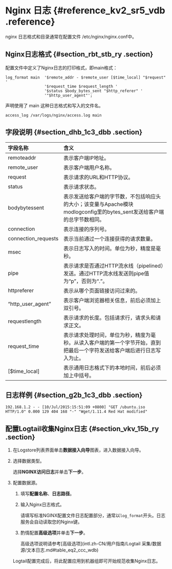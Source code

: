 # Nginx 日志 {#reference_kv2_sr5_vdb .reference}

nginx 日志格式和目录通常在配置文件 /etc/nginx/nginx.conf中。

## Nginx日志格式 {#section_rbt_stb_ry .section}

配置文件中定义了Nginx日志的打印格式，即main格式：

```
log_format main  '$remote_addr - $remote_user [$time_local] "$request" '
                 '$request_time $request_length '
                 '$status $body_bytes_sent "$http_referer" '
                 '"$http_user_agent"';
```

声明使用了 main 这种日志格式和写入的文件名。

```
access_log /var/logs/nginx/access.log main
```

## 字段说明 {#section_dhb_1c3_dbb .section}

|字段名称|含义|
|:---|:-|
|remoteaddr|表示客户端IP地址。|
|remote\_user|表示客户端用户名称。|
|request|表示请求的URL和HTTP协议。|
|status|表示请求状态。|
|bodybytessent|表示发送给客户端的字节数，不包括响应头的大小；该变量与Apache模块modlogconfig里的bytes\_sent发送给客户端的总字节数相同。|
|connection|表示连接的序列号。|
|connection\_requests|表示当前通过一个连接获得的请求数量。|
|msec|表示日志写入的时间。单位为秒，精度是毫秒。|
|pipe|表示请求是否通过HTTP流水线（pipelined）发送。通过HTTP流水线发送则pipe值为“p”，否则为“.”。|
|httpreferer|表示从哪个页面链接访问过来的。|
|“http\_user\_agent”|表示客户端浏览器相关信息，前后必须加上双引号。|
|requestlength|表示请求的长度。包括请求行，请求头和请求正文。|
|request\_time|表示请求处理时间，单位为秒，精度为毫秒。从读入客户端的第一个字节开始，直到把最后一个字符发送给客户端后进行日志写入为止。|
|\[$time\_local\]|表示通用日志格式下的本地时间，前后必须加上中括号。|

## 日志样例 {#section_g2b_1c3_dbb .section}

```
192.168.1.2 - - [10/Jul/2015:15:51:09 +0800] "GET /ubuntu.iso HTTP/1.0" 0.000 129 404 168 "-" "Wget/1.11.4 Red Hat modified"
```

## 配置Logtail收集Nginx日志 {#section_vkv_15b_ry .section}

1.  在Logstore列表界面单击**数据接入向导**图表，进入数据接入向导。
2.  选择数据类型。

    选择**NGINX访问日志**并单击**下一步**。

3.  配置数据源。

    1.  填写**配置名称**、**日志路径**。
    2.  输入Nginx日志格式。

        请填写标准NGINX配置文件日志配置部分，通常以`log_format`开头。日志服务会自动读取您的Nginx键。

    3.  酌情配置**高级选项**并单击**下一步**。

        高级选项说明请参考[高级选项](intl.zh-CN/用户指南/Logtail 采集/数据源/文本日志.md#table_eq2_ccc_wdb)

    Logtail配置完成后，将此配置应用到机器组即可开始规范收集Nginx日志。


